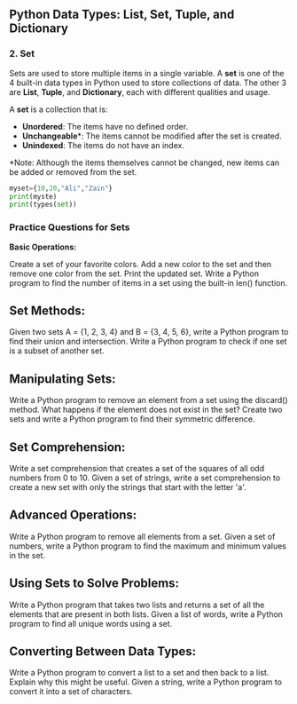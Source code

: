 ## Python Data Types: List, Set, Tuple, and Dictionary

### 2. Set

Sets are used to store multiple items in a single variable.
A **set** is one of the 4 built-in data types in Python used to store collections of data. The other 3 are **List**, **Tuple**, and **Dictionary**, each with different qualities and usage.

A **set** is a collection that is:
- **Unordered**: The items have no defined order.
- **Unchangeable***: The items cannot be modified after the set is created.
- **Unindexed**: The items do not have an index.

*Note: Although the items themselves cannot be changed, new items can be added or removed from the set.
```Python
myset={10,20,"Ali","Zain"}
print(myste)
print(types(set))

```
### Practice Questions for Sets
**Basic Operations:**

Create a set of your favorite colors. Add a new color to the set and then remove one color from the set. Print the updated set.
Write a Python program to find the number of items in a set using the built-in len() function.

## Set Methods:

Given two sets A = {1, 2, 3, 4} and B = {3, 4, 5, 6}, write a Python program to find their union and intersection.
Write a Python program to check if one set is a subset of another set.

## Manipulating Sets:

Write a Python program to remove an element from a set using the discard() method. What happens if the element does not exist in the set?
Create two sets and write a Python program to find their symmetric difference.

## Set Comprehension:

Write a set comprehension that creates a set of the squares of all odd numbers from 0 to 10.
Given a set of strings, write a set comprehension to create a new set with only the strings that start with the letter 'a'.

## Advanced Operations:

Write a Python program to remove all elements from a set.
Given a set of numbers, write a Python program to find the maximum and minimum values in the set.

## Using Sets to Solve Problems:

Write a Python program that takes two lists and returns a set of all the elements that are present in both lists.
Given a list of words, write a Python program to find all unique words using a set.

## Converting Between Data Types:

Write a Python program to convert a list to a set and then back to a list. Explain why this might be useful.
Given a string, write a Python program to convert it into a set of characters.
